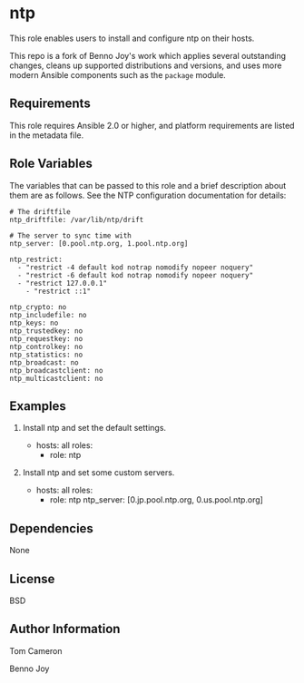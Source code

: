 ntp
===

This role enables users to install and configure ntp on their hosts.

This repo is a fork of Benno Joy's work which applies several outstanding
changes, cleans up supported distributions and versions, and uses more modern
Ansible components such as the `package` module.

Requirements
------------

This role requires Ansible 2.0 or higher, and platform requirements are listed
in the metadata file.

Role Variables
--------------

The variables that can be passed to this role and a brief description about
them are as follows. See the NTP configuration documentation for details:

	# The driftfile
	ntp_driftfile: /var/lib/ntp/drift

	# The server to sync time with
	ntp_server: [0.pool.ntp.org, 1.pool.ntp.org]

	ntp_restrict:                                                           
	  - "restrict -4 default kod notrap nomodify nopeer noquery"
	  - "restrict -6 default kod notrap nomodify nopeer noquery"
	  - "restrict 127.0.0.1"
		- "restrict ::1"

	ntp_crypto: no
	ntp_includefile: no
	ntp_keys: no
	ntp_trustedkey: no
	ntp_requestkey: no
	ntp_controlkey: no
	ntp_statistics: no
	ntp_broadcast: no
	ntp_broadcastclient: no
	ntp_multicastclient: no

Examples
--------

1) Install ntp and set the default settings.

	- hosts: all
	  roles:
	    - role: ntp

2) Install ntp and set some custom servers.

	- hosts: all
	  roles:
	    - role: ntp
	      ntp_server: [0.jp.pool.ntp.org, 0.us.pool.ntp.org]

Dependencies
------------

None

License
-------

BSD

Author Information
------------------

Tom Cameron

Benno Joy
